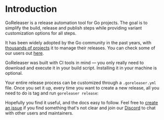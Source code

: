 # Introduction

GoReleaser is a release automation tool for Go projects.
The goal is to simplify the build, release and publish steps while providing variant customization options for all steps.

It has been widely adopted by the Go community in the past years, with [thousands of projects](https://github.com/search?l=&q=filename%3Agoreleaser+language%3Ayaml+-path%3A%2Fvendor&type=code) it to manage their releases.
You can check some of our users out [here](/users).

GoReleaser was built with CI tools in mind — you only really need to download and execute it in your build script.
Installing it in your machine is optional.

Your entire release process can be customized through a `.goreleaser.yml` file.
Once you set it up, every time you want to create a new release, all you need to do is tag and run `goreleaser release`:

<script id="asciicast-385826" src="https://asciinema.org/a/385826.js" async></script>

Hopefully you find it useful, and the docs easy to follow.
Feel free to [create an issue][iss] if you find something that's not clear and join our [Discord][dis] to chat with other users and maintainers.

[iss]: https://github.com/goreleaser/goreleaser/issues
[dis]: https://discord.gg/RGEBtg8vQ6

